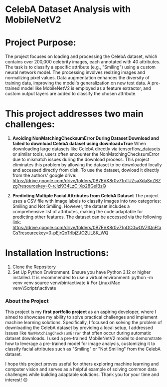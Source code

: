 # CelebA Dataset Analysis with MobileNetV2

# Project Purpose:
The project focuses on loading and processing the CelebA dataset, which contains over 200,000 celebrity images, each annotated with 40 attributes. The task is to classify a specific attribute (e.g., "Smiling") using a custom neural network model. The processing involves resizing images and normalizing pixel values. Data augmentation enhances the diversity of training data, improving the model's generalization on new test data. A pre-trained model like MobileNetV2 is employed as a feature extractor, and custom output layers are added to classify the chosen attribute.

# This project addresses two main challenges:

1. **Avoiding NonMatchingChecksumError During Dataset Download and failed to download CelebA dataset using download=True** 
When downloading large datasets like CelebA directly via tensorflow_datasets or similar tools, users often encounter the NonMatchingChecksumError due to mismatch issues during the download process. This project eliminates this problem by allowing the dataset to be downloaded locally and accessed directly from disk. To use the dataset, dowload it directly from the authors' google drive: https://drive.google.com/drive/folders/0B7EVK8r0v71pTUZsaXdaSnZBZzg?resourcekey=0-rJlzl934LzC-Xp28GeIBzQ

2. **Predicting Multiple Facial Attributes from CelebA Dataset**
The project uses a CSV file with image labels to classify images into two categories: Smiling and Not Smiling. However, the dataset includes a comprehensive list of attributes, making the code adaptable for predicting other features. The dataset can be accessed via the following link: https://drive.google.com/drive/folders/0B7EVK8r0v71pOC0wOVZlQnFfaGs?resourcekey=0-pEjrQoTrlbjZJO2UL8K_WQ


# Installation Instructions:
1. Clone the Repository
2. Set Up Python Environment. Ensure you have Python 3.12 or higher installed. It is recommended to use a virtual environment:
python -m venv venv
source venv/bin/activate  # For Linux/Mac
venv\Scripts\activate  


### About the Project
This project is my **first portfolio project** as an aspiring developer, where I aimed to showcase my ability to solve practical challenges and implement machine learning solutions. Specifically, I focused on solving the problem of downloading the CelebA dataset by providing a local setup, I addressed issues like `NonMatchingChecksumError` that often occur during automatic dataset downloads. I used a pre-trained MobileNetV2 model to demonstrate how to leverage a pre-trained model for image analysis, customizing it to classify facial attributes such as "Smiling" or "Not Smiling" from the CelebA dataset.

I hope this project proves useful for others exploring machine learning and computer vision and serves as a helpful example of solving common data challenges while building adaptable solutions. Thank you for your time and interest! 😊
